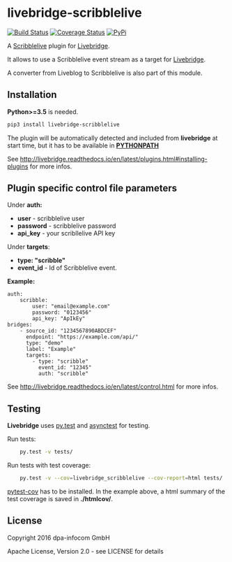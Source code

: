# livebridge-scribblelive

[![Build Status](https://travis-ci.org/dpa-newslab/livebridge-scribblelive.svg?branch=master)](https://travis-ci.org/dpa-newslab/livebridge-scribblelive)
[![Coverage Status](https://coveralls.io/repos/github/dpa-newslab/livebridge-scribblelive/badge.svg?branch=master)](https://coveralls.io/github/dpa-newslab/livebridge-scribblelive?branch=master)
[![PyPi](https://badge.fury.io/py/livebridge-scribblelive.svg)](https://pypi.python.org/pypi/livebridge-scribblelive)

A [Scribblelive](http://scribblelive.com) plugin for [Livebridge](https://github.com/dpa-newslab/livebridge).

It allows to use a Scribblelive event stream as a target for [Livebridge](https://github.com/dpa-newslab/livebridge).

A converter from Liveblog to Scribblelive is also part of this module.

## Installation
**Python>=3.5** is needed.
```sh
pip3 install livebridge-scribblelive
```
The plugin will be automatically detected and included from **livebridge** at start time, but it has to be available in **[PYTHONPATH](https://docs.python.org/3/using/cmdline.html#envvar-PYTHONPATH)**

See http://livebridge.readthedocs.io/en/latest/plugins.html#installing-plugins for more infos.

## Plugin specific control file parameters
Under **auth:**
* **user** - scribblelive user
* **password** - scribblelive password
* **api_key** - your scribllelive API key

Under **targets**:
* **type: "scribble"**
* **event_id** -  Id of Scribblelive event.

**Example:**
```
auth:
    scribble:
        user: "email@example.com"
        password: "0123456"
        api_key: "ApIkEy"
bridges:
    - source_id: "1234567890ABDCEF"
      endpoint: "https://example.com/api/"
      type: "demo"
      label: "Example"
      targets:
        - type: "scribble"
          event_id: "12345"
          auth: "scribble"
```

See http://livebridge.readthedocs.io/en/latest/control.html for more infos.

## Testing
**Livebridge** uses [py.test](http://pytest.org/) and [asynctest](http://asynctest.readthedocs.io/) for testing.

Run tests:

```sh
    py.test -v tests/
```

Run tests with test coverage:

```sh
    py.test -v --cov=livebridge_scribblelive --cov-report=html tests/
```

[pytest-cov](https://pypi.python.org/pypi/pytest-cov) has to be installed. In the example above, a html summary of the test coverage is saved in **./htmlcov/**.

## License
Copyright 2016 dpa-infocom GmbH

Apache License, Version 2.0 - see LICENSE for details
